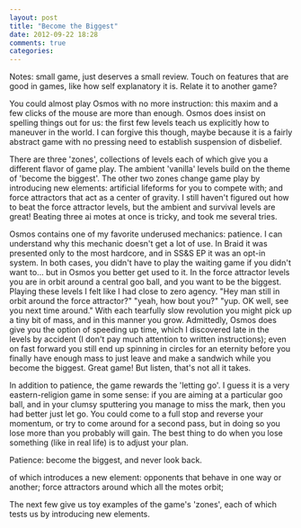 ```yaml
---
layout: post
title: "Become the Biggest"
date: 2012-09-22 18:28
comments: true
categories: 
---
```


Notes: small game, just deserves a small review. Touch on features that are good in games, like how 
self explanatory it is. Relate it to another game? 

You could almost play Osmos with no more instruction: this maxim and a few clicks of the mouse are more than enough.
Osmos does insist on spelling things out for us: the first few levels teach us explicitly how to maneuver in the
world. I can forgive this though, maybe because it is a fairly abstract game with no pressing need to establish
suspension of disbelief.

There are three 'zones', collections of levels each of which give you a different flavor of game play. The 
ambient 'vanilla' levels build on the theme of 'become the biggest'. The other two zones change game play
by introducing new elements: artificial lifeforms for you to compete with; and force attractors that act 
as a center of gravity. I still haven't figured out how to beat the force attractor levels, but the ambient
and survival levels are great! Beating three ai motes at once is tricky, and took me several tries. 

Osmos contains one of my favorite underused mechanics: patience. I can
understand why this mechanic doesn't get a lot of use. In Braid it was 
presented only to the most hardcore, and in SS&S EP it was an opt-in 
system. In both cases, you didn't have to play the waiting game if you 
didn't want to... but in Osmos you better get used to it. In the force
attractor levels you are in orbit around a central goo ball, and you 
want to be the biggest. Playing these levels I felt like I had close
to zero agency. "Hey man still in orbit around the force attractor?"
"yeah, how bout you?" "yup. OK well, see you next time around." With
each tearfully slow revolution you might pick up a tiny bit of mass,
and in this manner you grow. Admittedly, Osmos does give you the option 
of speeding up time, which I discovered late in the levels by accident
(I don't pay much attention to written instructions); even on fast 
forward you still end up spinning in circles for an eternity before
you finally have enough mass to just leave and make a sandwich while 
you become the biggest. Great game! But listen, that's not all it takes.

In addition to patience, the game rewards the 'letting go'. I guess it
is a very eastern-religion game in some sense: if you are aiming at 
a particular goo ball, and in your clumsy sputtering you manage to
miss the mark, then you had better just let go. You could come to a full
stop and reverse your momentum, or try to come around for a second pass,
but in doing so you lose more than you probably will gain. The best
thing to do when you lose something (like in real life) is to adjust your
plan.

Patience: become the biggest, and never look back.

of which introduces a new element: opponents that behave
in one way or another; force attractors around which all the motes orbit;

The next few give us toy examples of the game's 'zones', each of which tests us by introducing new elements.

